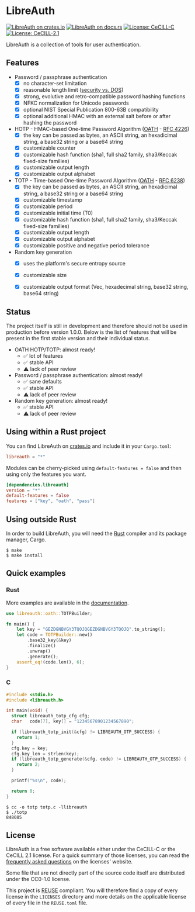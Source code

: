 # LibreAuth

[![LibreAuth on crates.io](https://img.shields.io/crates/v/libreauth.svg)](https://crates.io/crates/libreauth)
[![LibreAuth on docs.rs](https://docs.rs/libreauth/badge.svg)](https://docs.rs/libreauth/)
[![License: CeCILL-C](https://img.shields.io/badge/license-CeCILL--C-green.svg)](http://cecill.info/licences/Licence_CeCILL-C_V1-en.html)
[![License: CeCILL-2.1](https://img.shields.io/badge/license-CeCILL%202.1-blue.svg)](http://cecill.info/licences/Licence_CeCILL_V2.1-en.html)


LibreAuth is a collection of tools for user authentication.


## Features

- Password / passphrase authentication
  - [x] no character-set limitation
  - [x] reasonable length limit ([security vs.
    DOS](http://arstechnica.com/security/2013/09/long-passwords-are-good-but-too-much-length-can-be-bad-for-security/))
  - [x] strong, evolutive and retro-compatible password hashing functions
  - [x] NFKC normalization for Unicode passwords
  - [x] optional NIST Special Publication 800-63B compatibility
  - [x] optional additional HMAC with an external salt before or after hashing
    the password
- HOTP - HMAC-based One-time Password Algorithm
  ([OATH](http://www.openauthentication.org/) - [RFC
  4226](https://tools.ietf.org/html/rfc4226))
  - [x] the key can be passed as bytes, an ASCII string, an hexadicimal string,
    a base32 string or a base64 string
  - [x] customizable counter
  - [x] customizable hash function (sha1, full sha2 family, sha3/Keccak
    fixed-size families)
  - [x] customizable output length
  - [x] customizable output alphabet
- TOTP - Time-based One-time Password Algorithm
  ([OATH](http://www.openauthentication.org/) - [RFC
  6238](https://tools.ietf.org/html/rfc6238))
  - [x] the key can be passed as bytes, an ASCII string, an hexadicimal string,
    a base32 string or a base64 string
  - [x] customizable timestamp
  - [x] customizable period
  - [x] customizable initial time (T0)
  - [x] customizable hash function (sha1, full sha2 family, sha3/Keccak
    fixed-size families)
  - [x] customizable output length
  - [x] customizable output alphabet
  - [x] customizable positive and negative period tolerance
- Random key generation
  - [x] uses the platform's secure entropy source
  - [x] customizable size
  - [x] customizable output format (Vec<u8>, hexadecimal string, base32 string,
    base64 string)


## Status

The project itself is still in development and therefore should not be used in
production before version 1.0.0. Below is the list of features that will be
present in the first stable version and their individual status.

- OATH HOTP/TOTP: almost ready!
  * :white_check_mark: lot of features
  * :white_check_mark: stable API
  * :warning: lack of peer review
- Password / passphrase authentication: almost ready!
  * :white_check_mark: sane defaults
  * :white_check_mark: stable API
  * :warning: lack of peer review
- Random key generation: almost ready!
  * :white_check_mark: stable API
  * :warning: lack of peer review


## Using within a Rust project

You can find LibreAuth on [crates.io](https://crates.io/crates/libreauth) and
include it in your `Cargo.toml`:

```toml
libreauth = "*"
```

Modules can be cherry-picked using `default-features = false` and then using
only the features you want.

```toml
[dependencies.libreauth]
version = "*"
default-features = false
features = ["key", "oath", "pass"]
```


## Using outside Rust

In order to build LibreAuth, you will need the
[Rust](https://www.rust-lang.org/) compiler and its package manager, Cargo.

```ShellSession
$ make
$ make install
```


## Quick examples


### Rust

More examples are available in the [documentation](https://docs.rs/libreauth/).

```rust
use libreauth::oath::TOTPBuilder;

fn main() {
    let key = "GEZDGNBVGY3TQOJQGEZDGNBVGY3TQOJQ".to_string();
    let code = TOTPBuilder::new()
        .base32_key(&key)
        .finalize()
        .unwrap()
        .generate();
    assert_eq!(code.len(), 6);
}
```

### C

```C
#include <stdio.h>
#include <libreauth.h>

int main(void) {
  struct libreauth_totp_cfg cfg;
  char   code[7], key[] = "12345678901234567890";

  if (libreauth_totp_init(&cfg) != LIBREAUTH_OTP_SUCCESS) {
    return 1;
  }
  cfg.key = key;
  cfg.key_len = strlen(key);
  if (libreauth_totp_generate(&cfg, code) != LIBREAUTH_OTP_SUCCESS) {
    return 2;
  }

  printf("%s\n", code);

  return 0;
}
```

```ShellSession
$ cc -o totp totp.c -llibreauth
$ ./totp
848085
```


## License

LibreAuth is a free software available either under the CeCILL-C or the CeCILL
2.1 license. For a quick summary of those licenses, you can read the
[frequently asked questions](http://cecill.info/faq.en.html) on the licenses'
website.

Some file that are not directly part of the source code itself are distributed
under the CC0-1.0 license.

This project is [REUSE][reuse] compliant. You will therefore find a copy of
every license in the `LICENSES` directory and more details on the applicable
license of every file in the `REUSE.toml` file.

[reuse]: https://reuse.software/
